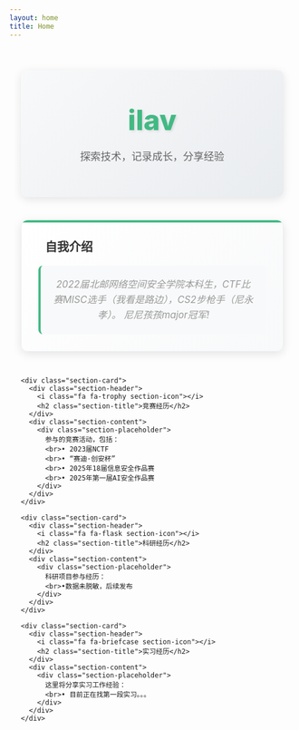 ```yaml
---
layout: home
title: Home
---
```


<style type="text/css" media="screen">
  .home-container {
    margin: 0 auto;
    max-width: 900px;
    padding: 40px 20px;
    min-height: calc(100vh - 200px);
  }

  .hero-section {
    text-align: center;
    padding: 60px 0;
    background: linear-gradient(135deg, #f8f9fa 0%, #e9ecef 100%);
    border-radius: 12px;
    margin-bottom: 40px;
    box-shadow: 0 4px 16px rgba(0,0,0,0.1);
  }

  .hero-title {
    font-size: 3.5em;
    font-weight: 800;
    color: #42b983;
    margin: 0;
    line-height: 1.2;
    text-shadow: 2px 2px 4px rgba(0,0,0,0.1);
  }

  .hero-subtitle {
    font-size: 1.3em;
    color: #666;
    margin: 20px 0 0 0;
    font-weight: 400;
  }

  .sections-grid {
    display: grid;
    grid-template-columns: repeat(auto-fit, minmax(300px, 1fr));
    gap: 30px;
    margin-top: 40px;
  }

  .section-card {
    background: white;
    border-radius: 12px;
    padding: 30px;
    box-shadow: 0 4px 16px rgba(0,0,0,0.1);
    transition: all 0.3s ease;
    border: 1px solid #e9ecef;
    position: relative;
    overflow: hidden;
  }

  .section-card:hover {
    transform: translateY(-5px);
    box-shadow: 0 8px 24px rgba(66, 185, 131, 0.2);
  }

  .section-card::before {
    content: '';
    position: absolute;
    top: 0;
    left: 0;
    width: 100%;
    height: 4px;
    background: #42b983;
    border-radius: 12px 12px 0 0;
  }

  .section-header {
    display: flex;
    align-items: center;
    gap: 12px;
    margin-bottom: 20px;
  }

  .section-icon {
    font-size: 2em;
    color: #42b983;
  }

  .section-title {
    font-size: 1.5em;
    margin: 0;
    color: #333;
    font-weight: 600;
  }

  .section-content {
    color: #666;
    line-height: 1.6;
    font-size: 1.1em;
  }

  .section-placeholder {
    font-style: italic;
    color: #999;
    background: #f8f9fa;
    padding: 20px;
    border-radius: 8px;
    border-left: 4px solid #42b983;
    margin-top: 15px;
  }

  .intro-section {
    grid-column: 1 / -1;
    text-align: center;
    background: linear-gradient(135deg, #ffffff 0%, #f8f9fa 100%);
  }

  .intro-section .section-content {
    font-size: 1.2em;
    max-width: 600px;
    margin: 0 auto;
  }

  @media (max-width: 768px) {
    .hero-title {
      font-size: 2.5em;
    }
    
    .hero-subtitle {
      font-size: 1.1em;
    }
    
    .sections-grid {
      grid-template-columns: 1fr;
      gap: 20px;
    }
    
    .section-card {
      padding: 20px;
    }
  }
</style>

<div class="home-container">
  <div class="hero-section">
    <h1 class="hero-title">ilav</h1>
    <p class="hero-subtitle">探索技术，记录成长，分享经验</p>
  </div>

  <div class="sections-grid">
    <div class="section-card intro-section">
      <div class="section-header">
        <i class="fa fa-user section-icon"></i>
        <h2 class="section-title">自我介绍</h2>
      </div>
      <div class="section-content">
        <div class="section-placeholder">
          2022届北邮网络空间安全学院本科生，CTF比赛MISC选手（我看是路边），CS2步枪手（尼永孝）。
          尼尼孩孩major冠军!
        </div>
      </div>
    </div>

    <div class="section-card">
      <div class="section-header">
        <i class="fa fa-trophy section-icon"></i>
        <h2 class="section-title">竞赛经历</h2>
      </div>
      <div class="section-content">
        <div class="section-placeholder">
          参与的竞赛活动，包括：
          <br>• 2023届NCTF
          <br>• “赛迪·创安杯”
          <br>• 2025年18届信息安全作品赛
          <br>• 2025年第一届AI安全作品赛
        </div>
      </div>
    </div>

    <div class="section-card">
      <div class="section-header">
        <i class="fa fa-flask section-icon"></i>
        <h2 class="section-title">科研经历</h2>
      </div>
      <div class="section-content">
        <div class="section-placeholder">
          科研项目参与经历：
          <br>•数据未脱敏，后续发布 
        </div>
      </div>
    </div>

    <div class="section-card">
      <div class="section-header">
        <i class="fa fa-briefcase section-icon"></i>
        <h2 class="section-title">实习经历</h2>
      </div>
      <div class="section-content">
        <div class="section-placeholder">
          这里将分享实习工作经验：
          <br>• 目前正在找第一段实习。。。
        </div>
      </div>
    </div>
  </div>
</div>